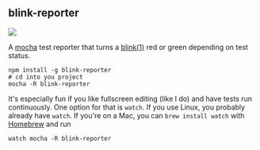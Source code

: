 ## blink-reporter

![](http://farm9.staticflickr.com/8064/8267975401_9bd2ecd078_h.jpg)

A [mocha](https://github.com/visionmedia/mocha) test reporter that turns a
[blink(1)](http://blink1.thingm.com/) red or green depending on test status.

    npm install -g blink-reporter
    # cd into you project
    mocha -R blink-reporter

It's especially fun if you like fullscreen editing (like I do) and have tests
run continuously. One option for that is `watch`. If you use Linux, you probably
already have `watch`. If you're on a Mac, you can
`brew install watch` with [Homebrew](http://mxcl.github.com/homebrew/)
and run

    watch mocha -R blink-reporter
